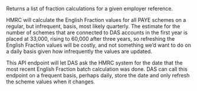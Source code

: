 Returns a list of fraction calculations for a given employer reference.

HMRC will calculate the English Fraction values for all PAYE schemes on a regular, but infrequent, basis, most likely quarterly. The estimate for the number of schemes that are connected to DAS accounts in the first year is placed at 33,000, rising to 60,000 after three years, so refreshing the English Fraction values will be costly, and not something we’d want to do on a daily basis given how infrequently the values are updated.

This API endpoint will let DAS ask the HMRC system for the date that the most recent English Fraction batch calculation was done. DAS can call this endpoint on a frequent basis, perhaps daily, store the date and only refresh the scheme values when it changes.
      

